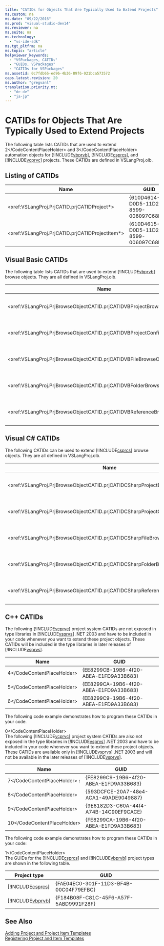 ```yaml
---
title: "CATIDs for Objects That Are Typically Used to Extend Projects"
ms.custom: na
ms.date: "09/22/2016"
ms.prod: "visual-studio-dev14"
ms.reviewer: na
ms.suite: na
ms.technology: 
  - "vs-ide-sdk"
ms.tgt_pltfrm: na
ms.topic: "article"
helpviewer_keywords: 
  - "VSPackages, CATIDs"
  - "GUIDs, VSPackages"
  - "CATIDs for VSPackages"
ms.assetid: 0c7fdb66-ed96-4b36-89f6-021bca573572
caps.latest.revision: 20
ms.author: "gregvanl"
translation.priority.mt: 
  - "de-de"
  - "ja-jp"
---
```

# CATIDs for Objects That Are Typically Used to Extend Projects
The following table lists CATIDs that are used to extend <CodeContentPlaceHolder>2\</CodeContentPlaceHolder> and <CodeContentPlaceHolder>3\</CodeContentPlaceHolder> automation objects for [!INCLUDE[vbprvb](../vs140/includes/vbprvb_md.md)], [!INCLUDE[csprcs](../vs140/includes/csprcs_md.md)], and [!INCLUDE[vcprvc](../vs140/includes/vcprvc_md.md)] projects. These CATIDs are defined in VSLangProj.olb.  
  
## Listing of CATIDs  
  
|Name|GUID|  
|----------|----------|  
|\<xref:VSLangProj.PrjCATID.prjCATIDProject*>|{610D4614-D0D5-11D2-8599-006097C68E81}|  
|\<xref:VSLangProj.PrjCATID.prjCATIDProjectItem*>|{610D4615-D0D5-11D2-8599-006097C68E81}|  
  
## Visual Basic CATIDs  
 The following table lists CATIDs that are used to extend [!INCLUDE[vbprvb](../vs140/includes/vbprvb_md.md)] browse objects. They are all defined in VSLangProj.olb.  
  
|Name|GUID|  
|----------|----------|  
|\<xref:VSLangProj.PrjBrowseObjectCATID.prjCATIDVBProjectBrowseObject*>|{E0FDC879-C32A-4751-A3D3-0B3824BD575F}|  
|\<xref:VSLangProj.PrjBrowseObjectCATID.prjCATIDVBProjectConfigBrowseObject*>|{67F8DD11-14EB-489b-87F0-F01C52AF3870}|  
|\<xref:VSLangProj.PrjBrowseObjectCATID.prjCATIDVBFileBrowseObject*>|{EA5BD05D-3C72-40A5-95A0-28A2773311CA}|  
|\<xref:VSLangProj.PrjBrowseObjectCATID.prjCATIDVBFolderBrowseObject*>|{932DC619-2EAA-4192-B7E6-3D15AD31DF49}|  
|\<xref:VSLangProj.PrjBrowseObjectCATID.prjCATIDVBReferenceBrowseObject*>|{2289B812-8191-4e81-B7B3-174045AB0CB5}|  
  
## Visual C# CATIDs  
 The following CATIDs can be used to extend [!INCLUDE[csprcs](../vs140/includes/csprcs_md.md)] browse objects. They are all defined in VSLangProj.olb.  
  
|Name|GUID|  
|----------|----------|  
|\<xref:VSLangProj.PrjBrowseObjectCATID.prjCATIDCSharpProjectBrowseObject*>|{4EF9F003-DE95-4d60-96B0-212979F2A857}|  
|\<xref:VSLangProj.PrjBrowseObjectCATID.prjCATIDCSharpProjectConfigBrowseObject*>|{A12CE10A-227F-4963-ADB6-3A43388513CA}|  
|\<xref:VSLangProj.PrjBrowseObjectCATID.prjCATIDCSharpFileBrowseObject*>|{8D58E6AF-ED4E-48B0-8C7B-C74EF0735451}|  
|\<xref:VSLangProj.PrjBrowseObjectCATID.prjCATIDCSharpFolderBrowseObject*>|{914FE278-054A-45DB-BF9E-5F22484CC84C}|  
|\<xref:VSLangProj.PrjBrowseObjectCATID.prjCATIDCSharpReferenceBrowseObject*>|{2F0FA3B8-C855-4a4e-95A5-CB45C67D6C27}|  
  
## C++ CATIDs  
 The following [!INCLUDE[vcprvc](../vs140/includes/vcprvc_md.md)] project system CATIDs are not exposed in type libraries in [!INCLUDE[vsprvs](../vs140/includes/vsprvs_md.md)] .NET 2003 and have to be included in your code whenever you want to extend these project objects. These CATIDs will be included in the type libraries in later releases of [!INCLUDE[vsprvs](../vs140/includes/vsprvs_md.md)].  
  
|Name|GUID|  
|----------|----------|  
|<CodeContentPlaceHolder>4\</CodeContentPlaceHolder>|{EE8299CB-19B6-4f20-ABEA-E1FD9A33B683}|  
|<CodeContentPlaceHolder>5\</CodeContentPlaceHolder>|{EE8299CA-19B6-4f20-ABEA-E1FD9A33B683}|  
|<CodeContentPlaceHolder>6\</CodeContentPlaceHolder>|{EE8299C9-19B6-4f20-ABEA-E1FD9A33B683}|  
  
 The following code example demonstrates how to program these CATIDs in your code.  
  
<CodeContentPlaceHolder>0\</CodeContentPlaceHolder>  
 The following [!INCLUDE[vcprvc](../vs140/includes/vcprvc_md.md)] project system CATIDs are also not exposed in the type libraries in [!INCLUDE[vsprvs](../vs140/includes/vsprvs_md.md)] .NET 2003 and have to be included in your code whenever you want to extend these project objects. These CATIDs are available only in [!INCLUDE[vsprvs](../vs140/includes/vsprvs_md.md)] .NET 2003 and will not be available in the later releases of [!INCLUDE[vsprvs](../vs140/includes/vsprvs_md.md)].  
  
|Name|GUID|  
|----------|----------|  
|<CodeContentPlaceHolder>7\</CodeContentPlaceHolder> **:**|{FE8299C9-19B6-4f20-ABEA-E1FD9A33B683}|  
|<CodeContentPlaceHolder>8\</CodeContentPlaceHolder>|{593DCFCE-20A7-48e4-ACA1-49ADE9049887}|  
|<CodeContentPlaceHolder>9\</CodeContentPlaceHolder>|{9E8182D3-C60A-44f4-A74B-14C90EF9CACE}|  
|<CodeContentPlaceHolder>10\</CodeContentPlaceHolder>|{FE8299CA-19B6-4f20-ABEA-E1FD9A33B683}|  
  
 The following code example demonstrates how to program these CATIDs in your code:  
  
<CodeContentPlaceHolder>1\</CodeContentPlaceHolder>  
 The GUIDs for the [!INCLUDE[csprcs](../vs140/includes/csprcs_md.md)] and [!INCLUDE[vbprvb](../vs140/includes/vbprvb_md.md)] project types are shown in the following table.  
  
|Project type|GUID|  
|------------------|----------|  
|[!INCLUDE[csprcs](../vs140/includes/csprcs_md.md)]|{FAE04EC0-301F-11D3-BF4B-00C04F79EFBC}|  
|[!INCLUDE[vbprvb](../vs140/includes/vbprvb_md.md)]|{F184B08F-C81C-45F6-A57F-5ABD9991F28F}|  
  
## See Also  
 [Adding Project and Project Item Templates](../vs140/adding-project-and-project-item-templates.md)   
 [Registering Project and Item Templates](../vs140/registering-project-and-item-templates.md)